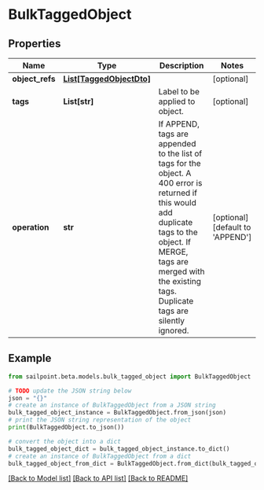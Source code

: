 # BulkTaggedObject


## Properties

Name | Type | Description | Notes
------------ | ------------- | ------------- | -------------
**object_refs** | [**List[TaggedObjectDto]**](TaggedObjectDto.md) |  | [optional] 
**tags** | **List[str]** | Label to be applied to object. | [optional] 
**operation** | **str** | If APPEND, tags are appended to the list of tags for the object. A 400 error is returned if this would add duplicate tags to the object.  If MERGE, tags are merged with the existing tags. Duplicate tags are silently ignored. | [optional] [default to 'APPEND']

## Example

```python
from sailpoint.beta.models.bulk_tagged_object import BulkTaggedObject

# TODO update the JSON string below
json = "{}"
# create an instance of BulkTaggedObject from a JSON string
bulk_tagged_object_instance = BulkTaggedObject.from_json(json)
# print the JSON string representation of the object
print(BulkTaggedObject.to_json())

# convert the object into a dict
bulk_tagged_object_dict = bulk_tagged_object_instance.to_dict()
# create an instance of BulkTaggedObject from a dict
bulk_tagged_object_from_dict = BulkTaggedObject.from_dict(bulk_tagged_object_dict)
```
[[Back to Model list]](../README.md#documentation-for-models) [[Back to API list]](../README.md#documentation-for-api-endpoints) [[Back to README]](../README.md)


